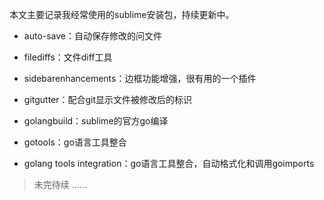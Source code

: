 
本文主要记录我经常使用的sublime安装包，持续更新中。


- auto-save：自动保存修改的问文件

- filediffs：文件diff工具

- sidebarenhancements：边框功能增强，很有用的一个插件

- gitgutter：配合git显示文件被修改后的标识

- golangbuild：sublime的官方go编译

- gotools：go语言工具整合

- golang tools integration：go语言工具整合，自动格式化和调用goimports

> 未完待续 ......
